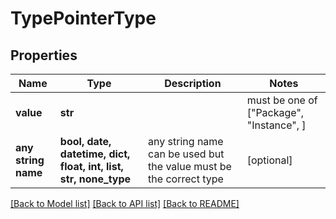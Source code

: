 # TypePointerType


## Properties
Name | Type | Description | Notes
------------ | ------------- | ------------- | -------------
**value** | **str** |  |  must be one of ["Package", "Instance", ]
**any string name** | **bool, date, datetime, dict, float, int, list, str, none_type** | any string name can be used but the value must be the correct type | [optional]

[[Back to Model list]](../README.md#documentation-for-models) [[Back to API list]](../README.md#documentation-for-api-endpoints) [[Back to README]](../README.md)


